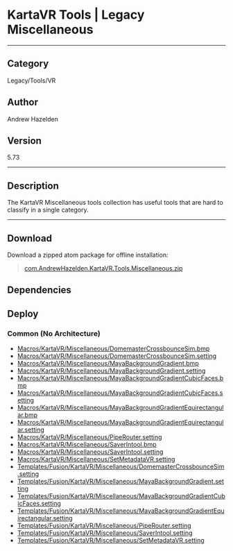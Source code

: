 # KartaVR Tools | Legacy Miscellaneous
___

## Category
Legacy/Tools/VR

## Author
Andrew Hazelden

## Version
5.73

___

## Description
<p>The KartaVR Miscellaneous tools collection has useful tools that are hard to classify in a single category.</p>

___

## Download

Download a zipped atom package for offline installation:
> [com.AndrewHazelden.KartaVR.Tools.Miscellaneous.zip](https://gitlab.com/WeSuckLess/Reactor/-/archive/master/Reactor-master.zip?path=Atoms/com.AndrewHazelden.KartaVR.Tools.Miscellaneous)  

## Dependencies

## Deploy

### Common (No Architecture)

<ul>
<li><a href="https://gitlab.com/WeSuckLess/Reactor/-/blob/master/Atoms/com.AndrewHazelden.KartaVR.Tools.Miscellaneous/Macros/KartaVR/Miscellaneous/DomemasterCrossbounceSim.bmp?ref_type=heads">Macros/KartaVR/Miscellaneous/DomemasterCrossbounceSim.bmp</a></li>
<li><a href="https://gitlab.com/WeSuckLess/Reactor/-/blob/master/Atoms/com.AndrewHazelden.KartaVR.Tools.Miscellaneous/Macros/KartaVR/Miscellaneous/DomemasterCrossbounceSim.setting?ref_type=heads">Macros/KartaVR/Miscellaneous/DomemasterCrossbounceSim.setting</a></li>
<li><a href="https://gitlab.com/WeSuckLess/Reactor/-/blob/master/Atoms/com.AndrewHazelden.KartaVR.Tools.Miscellaneous/Macros/KartaVR/Miscellaneous/MayaBackgroundGradient.bmp?ref_type=heads">Macros/KartaVR/Miscellaneous/MayaBackgroundGradient.bmp</a></li>
<li><a href="https://gitlab.com/WeSuckLess/Reactor/-/blob/master/Atoms/com.AndrewHazelden.KartaVR.Tools.Miscellaneous/Macros/KartaVR/Miscellaneous/MayaBackgroundGradient.setting?ref_type=heads">Macros/KartaVR/Miscellaneous/MayaBackgroundGradient.setting</a></li>
<li><a href="https://gitlab.com/WeSuckLess/Reactor/-/blob/master/Atoms/com.AndrewHazelden.KartaVR.Tools.Miscellaneous/Macros/KartaVR/Miscellaneous/MayaBackgroundGradientCubicFaces.bmp?ref_type=heads">Macros/KartaVR/Miscellaneous/MayaBackgroundGradientCubicFaces.bmp</a></li>
<li><a href="https://gitlab.com/WeSuckLess/Reactor/-/blob/master/Atoms/com.AndrewHazelden.KartaVR.Tools.Miscellaneous/Macros/KartaVR/Miscellaneous/MayaBackgroundGradientCubicFaces.setting?ref_type=heads">Macros/KartaVR/Miscellaneous/MayaBackgroundGradientCubicFaces.setting</a></li>
<li><a href="https://gitlab.com/WeSuckLess/Reactor/-/blob/master/Atoms/com.AndrewHazelden.KartaVR.Tools.Miscellaneous/Macros/KartaVR/Miscellaneous/MayaBackgroundGradientEquirectangular.bmp?ref_type=heads">Macros/KartaVR/Miscellaneous/MayaBackgroundGradientEquirectangular.bmp</a></li>
<li><a href="https://gitlab.com/WeSuckLess/Reactor/-/blob/master/Atoms/com.AndrewHazelden.KartaVR.Tools.Miscellaneous/Macros/KartaVR/Miscellaneous/MayaBackgroundGradientEquirectangular.setting?ref_type=heads">Macros/KartaVR/Miscellaneous/MayaBackgroundGradientEquirectangular.setting</a></li>
<li><a href="https://gitlab.com/WeSuckLess/Reactor/-/blob/master/Atoms/com.AndrewHazelden.KartaVR.Tools.Miscellaneous/Macros/KartaVR/Miscellaneous/PipeRouter.setting?ref_type=heads">Macros/KartaVR/Miscellaneous/PipeRouter.setting</a></li>
<li><a href="https://gitlab.com/WeSuckLess/Reactor/-/blob/master/Atoms/com.AndrewHazelden.KartaVR.Tools.Miscellaneous/Macros/KartaVR/Miscellaneous/SaverIntool.bmp?ref_type=heads">Macros/KartaVR/Miscellaneous/SaverIntool.bmp</a></li>
<li><a href="https://gitlab.com/WeSuckLess/Reactor/-/blob/master/Atoms/com.AndrewHazelden.KartaVR.Tools.Miscellaneous/Macros/KartaVR/Miscellaneous/SaverIntool.setting?ref_type=heads">Macros/KartaVR/Miscellaneous/SaverIntool.setting</a></li>
<li><a href="https://gitlab.com/WeSuckLess/Reactor/-/blob/master/Atoms/com.AndrewHazelden.KartaVR.Tools.Miscellaneous/Macros/KartaVR/Miscellaneous/SetMetadataVR.setting?ref_type=heads">Macros/KartaVR/Miscellaneous/SetMetadataVR.setting</a></li>
<li><a href="https://gitlab.com/WeSuckLess/Reactor/-/blob/master/Atoms/com.AndrewHazelden.KartaVR.Tools.Miscellaneous/Templates/Fusion/KartaVR/Miscellaneous/DomemasterCrossbounceSim.setting?ref_type=heads">Templates/Fusion/KartaVR/Miscellaneous/DomemasterCrossbounceSim.setting</a></li>
<li><a href="https://gitlab.com/WeSuckLess/Reactor/-/blob/master/Atoms/com.AndrewHazelden.KartaVR.Tools.Miscellaneous/Templates/Fusion/KartaVR/Miscellaneous/MayaBackgroundGradient.setting?ref_type=heads">Templates/Fusion/KartaVR/Miscellaneous/MayaBackgroundGradient.setting</a></li>
<li><a href="https://gitlab.com/WeSuckLess/Reactor/-/blob/master/Atoms/com.AndrewHazelden.KartaVR.Tools.Miscellaneous/Templates/Fusion/KartaVR/Miscellaneous/MayaBackgroundGradientCubicFaces.setting?ref_type=heads">Templates/Fusion/KartaVR/Miscellaneous/MayaBackgroundGradientCubicFaces.setting</a></li>
<li><a href="https://gitlab.com/WeSuckLess/Reactor/-/blob/master/Atoms/com.AndrewHazelden.KartaVR.Tools.Miscellaneous/Templates/Fusion/KartaVR/Miscellaneous/MayaBackgroundGradientEquirectangular.setting?ref_type=heads">Templates/Fusion/KartaVR/Miscellaneous/MayaBackgroundGradientEquirectangular.setting</a></li>
<li><a href="https://gitlab.com/WeSuckLess/Reactor/-/blob/master/Atoms/com.AndrewHazelden.KartaVR.Tools.Miscellaneous/Templates/Fusion/KartaVR/Miscellaneous/PipeRouter.setting?ref_type=heads">Templates/Fusion/KartaVR/Miscellaneous/PipeRouter.setting</a></li>
<li><a href="https://gitlab.com/WeSuckLess/Reactor/-/blob/master/Atoms/com.AndrewHazelden.KartaVR.Tools.Miscellaneous/Templates/Fusion/KartaVR/Miscellaneous/SaverIntool.setting?ref_type=heads">Templates/Fusion/KartaVR/Miscellaneous/SaverIntool.setting</a></li>
<li><a href="https://gitlab.com/WeSuckLess/Reactor/-/blob/master/Atoms/com.AndrewHazelden.KartaVR.Tools.Miscellaneous/Templates/Fusion/KartaVR/Miscellaneous/SetMetadataVR.setting?ref_type=heads">Templates/Fusion/KartaVR/Miscellaneous/SetMetadataVR.setting</a></li>
</ul>
